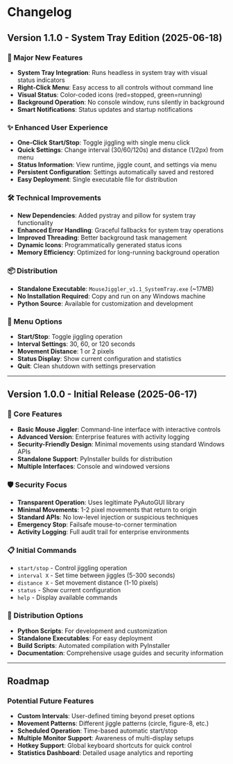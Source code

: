 # Changelog

## Version 1.1.0 - System Tray Edition (2025-06-18)

### 🎉 Major New Features

- **System Tray Integration**: Runs headless in system tray with visual status indicators
- **Right-Click Menu**: Easy access to all controls without command line
- **Visual Status**: Color-coded icons (red=stopped, green=running)
- **Background Operation**: No console window, runs silently in background
- **Smart Notifications**: Status updates and startup notifications

### ✨ Enhanced User Experience

- **One-Click Start/Stop**: Toggle jiggling with single menu click
- **Quick Settings**: Change interval (30/60/120s) and distance (1/2px) from menu
- **Status Information**: View runtime, jiggle count, and settings via menu
- **Persistent Configuration**: Settings automatically saved and restored
- **Easy Deployment**: Single executable file for distribution

### 🛠️ Technical Improvements

- **New Dependencies**: Added pystray and pillow for system tray functionality
- **Enhanced Error Handling**: Graceful fallbacks for system tray operations
- **Improved Threading**: Better background task management
- **Dynamic Icons**: Programmatically generated status icons
- **Memory Efficiency**: Optimized for long-running background operation

### 📦 Distribution

- **Standalone Executable**: `MouseJiggler_v1.1_SystemTray.exe` (~17MB)
- **No Installation Required**: Copy and run on any Windows machine
- **Python Source**: Available for customization and development

### 🔧 Menu Options

- **Start/Stop**: Toggle jiggling operation
- **Interval Settings**: 30, 60, or 120 seconds
- **Movement Distance**: 1 or 2 pixels
- **Status Display**: Show current configuration and statistics
- **Quit**: Clean shutdown with settings preservation

---

## Version 1.0.0 - Initial Release (2025-06-17)

### 🎯 Core Features

- **Basic Mouse Jiggler**: Command-line interface with interactive controls
- **Advanced Version**: Enterprise features with activity logging
- **Security-Friendly Design**: Minimal movements using standard Windows APIs
- **Standalone Support**: PyInstaller builds for distribution
- **Multiple Interfaces**: Console and windowed versions

### 🛡️ Security Focus

- **Transparent Operation**: Uses legitimate PyAutoGUI library
- **Minimal Movements**: 1-2 pixel movements that return to origin
- **Standard APIs**: No low-level injection or suspicious techniques
- **Emergency Stop**: Failsafe mouse-to-corner termination
- **Activity Logging**: Full audit trail for enterprise environments

### 📋 Initial Commands

- `start/stop` - Control jiggling operation
- `interval X` - Set time between jiggles (5-300 seconds)
- `distance X` - Set movement distance (1-10 pixels)
- `status` - Show current configuration
- `help` - Display available commands

### 🚀 Distribution Options

- **Python Scripts**: For development and customization
- **Standalone Executables**: For easy deployment
- **Build Scripts**: Automated compilation with PyInstaller
- **Documentation**: Comprehensive usage guides and security information

---

## Roadmap

### Potential Future Features

- **Custom Intervals**: User-defined timing beyond preset options
- **Movement Patterns**: Different jiggle patterns (circle, figure-8, etc.)
- **Scheduled Operation**: Time-based automatic start/stop
- **Multiple Monitor Support**: Awareness of multi-display setups
- **Hotkey Support**: Global keyboard shortcuts for quick control
- **Statistics Dashboard**: Detailed usage analytics and reporting
